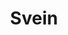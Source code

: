 ---
title: Svein

superuser: false


# Organizational groups that you belong to (for People widget)
#   Set this to `[]` or comment out if you are not using People widget.
user_groups:
- ALIS-Vest

organizations:
- name: 
  url: https://www.alis-nord.no/?lang=no_NO

bio: Spesialist i allmennmedisin, master i folkehelsevitenskap og prosjektleder for ALIS-Nord

interests:
- Allmennmedisin
- Folkehelse

education:
  courses:
  - course: Spesialist i allmennmedisin
  - course: Master i folkehelsevitenskap
  - course: Cand. Med.
    institution: Universitetet i Oslo
    year: 1981

social:
- icon: envelope
  icon_pack: fas
  link: 'mailto:svein.ragnar.steinert@bodo.kommune.no'

highlight_name: false

role: Prosjektleder

---